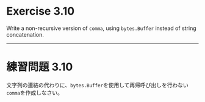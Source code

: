 # Exercise 3.10
Write a non-recursive version of `comma`, using `bytes.Buffer` instead of string concatenation.

---
# 練習問題 3.10
文字列の連結の代わりに、`bytes.Buffer`を使用して再帰呼び出しを行わない`comma`を作成しなさい。
